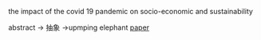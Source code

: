 the impact of the covid 19 pandemic on socio-economic and sustainability

abstract -> 抽象 ->upmping elephant
[paper](https://link.springer.com/article/10.1007/s11356-021-14986-0)